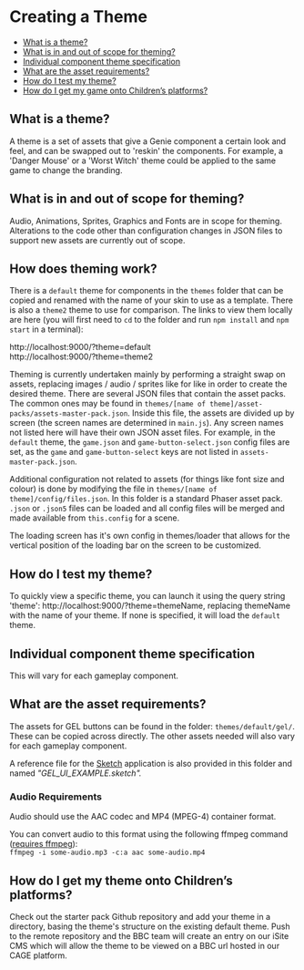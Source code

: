 # Creating a Theme

* [What is a theme?](#what-is-a-theme)
* [What is in and out of scope for theming?](#what-is-in-and-out-of-scope-for-theming)
* [Individual component theme specification](#individual-component-theme-specification)
* [What are the asset requirements?](#what-are-the-asset-requirements)
* [How do I test my theme?](#how-do-i-test-my-theme)
* [How do I get my game onto Children’s platforms?](#how-do-i-get-my-theme-onto-childrens-platforms)

## What is a theme?

A theme is a set of assets that give a Genie component a certain look and feel, and can be swapped out to 'reskin' the components. For example, a 'Danger Mouse' or a 'Worst Witch' theme could be applied to the same game to change the branding.

## What is in and out of scope for theming?

Audio, Animations, Sprites, Graphics and Fonts are in scope for theming. Alterations to the code other than configuration changes in JSON files to support new assets are currently out of scope.

## How does theming work?

There is a `default` theme for components in the `themes` folder that can be copied and renamed with the name of your skin to use as a template. There is also a `theme2` theme to use for comparison. The links to view them locally are here (you will first need to `cd` to the folder and run `npm install` and `npm start` in a terminal):

http://localhost:9000/?theme=default  
http://localhost:9000/?theme=theme2

Theming is currently undertaken mainly by performing a straight swap on assets, replacing images / audio / sprites like for like in order to create the desired theme. There are several JSON files that contain the asset packs. The common ones may be found in `themes/[name of theme]/asset-packs/assets-master-pack.json`. Inside this file, the assets are divided up by screen (the screen names are determined in `main.js`). Any screen names not listed here will have their own JSON asset files. For example, in the `default` theme, the `game.json` and `game-button-select.json` config files are set, as the `game` and `game-button-select` keys are not listed in `assets-master-pack.json`.

Additional configuration not related to assets (for things like font size and colour) is done by modifying the file in `themes/[name of theme]/config/files.json`. In this folder is a standard Phaser asset pack. `.json` or `.json5` files can be loaded and all config files will be merged and made available from `this.config` for a scene.

The loading screen has it's own config in themes/loader that allows for the vertical position of the loading bar on the screen to be customized.

## How do I test my theme?

To quickly view a specific theme, you can launch it using the query string 'theme': http://localhost:9000/?theme=themeName, replacing themeName with the name of your theme. If none is specified, it will load the `default` theme.

## Individual component theme specification

This will vary for each gameplay component.

## What are the asset requirements?

The assets for GEL buttons can be found in the folder: `themes/default/gel/`. These can be copied across directly. The other assets needed will also vary for each gameplay component.

A reference file for the [Sketch](https://sketchapp.com/) application is also provided in this folder and named *"GEL_UI_EXAMPLE.sketch".*

### Audio Requirements

Audio should use the AAC codec and MP4 (MPEG-4) container format.

You can convert audio to this format using the following ffmpeg command ([requires ffmpeg](https://ffmpeg.org/download.html)):  
`ffmpeg -i some-audio.mp3 -c:a aac some-audio.mp4`

## How do I get my theme onto Children’s platforms?

Check out the starter pack Github repository and add your theme in a directory, basing the theme's structure on the existing default theme. Push to the remote repository and the BBC team will create an entry on our iSite CMS which will allow the theme to be viewed on a BBC url hosted in our CAGE platform.
